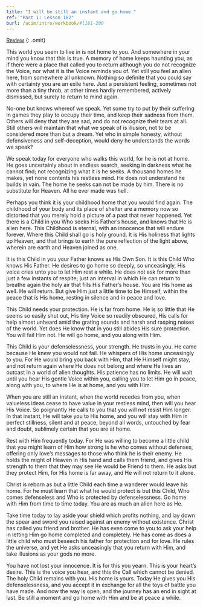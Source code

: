 ```yaml
---
title: "I will be still an instant and go home."
ref: "Part 1: Lesson 182"
burl: /acim/intro/workbook/#l181-200
---
```


<a class="hide-review" href="/acim/workbook/l202/#l182">Review</a>
{: .omit}

This world you seem to live in is not home to you. And somewhere in your
mind you know that this is true. A memory of home keeps haunting you, as
if there were a place that called you to return although you do not
recognize the Voice, nor what it is the Voice reminds you of. Yet still
you feel an alien here, from somewhere all unknown. Nothing so definite
that you could say with certainty you are an exile here. Just a
persistent feeling, sometimes not more than a tiny throb, at other times
hardly remembered, actively dismissed, but surely to return to mind
again.

No-one but knows whereof we speak. Yet some try to put by their
suffering in games they play to occupy their time, and keep their
sadness from them. Others will deny that they are sad, and do not
recognize their tears at all. Still others will maintain that what we
speak of is illusion, not to be considered more than but a dream. Yet who
in simple honesty, without defensiveness and self-deception, would deny
he understands the words we speak?

We speak today for everyone who walks this world, for he is not at home.
He goes uncertainly about in endless search, seeking in darkness what he
cannot find; not recognizing what it is he seeks. A thousand homes he
makes, yet none contents his restless mind. He does not understand he
builds in vain. The home he seeks can not be made by him. There is no
substitute for Heaven. All he ever made was hell.

Perhaps you think it is your childhood home that you would find again.
The childhood of your body and its place of shelter are a memory now so
distorted that you merely hold a picture of a past that never happened.
Yet there is a Child in you Who seeks His Father’s house, and knows that
He is alien here. This Childhood is eternal, with an innocence that will
endure forever. Where this Child shall go is holy ground. It is His
holiness that lights up Heaven, and that brings to earth the pure
reflection of the light above, wherein are earth and Heaven joined as
one.

It is this Child in you your Father knows as His Own Son. It is
this Child Who knows His Father. He desires to go home so deeply, so
unceasingly, His voice cries unto you to let Him rest a while. He does
not ask for more than just a few instants of respite; just an interval
in which He can return to breathe again the holy air that fills His
Father’s house. You are His home as well. He will return. But give Him
just a little time to be Himself, within the peace that is His home,
resting in silence and in peace and love.

This Child needs your protection. He is far from home. He is so little
that He seems so easily shut out, His tiny Voice so readily obscured,
His calls for help almost unheard amid the grating sounds and harsh and
rasping noises of the world. Yet does He know that in you still abides
His sure protection. You will fail Him not. He will go home, and you
along with Him.

This Child is your defenselessness, your strength. He trusts in you. He
came because He knew you would not fail. He whispers of His home
unceasingly to you. For He would bring you back with Him, that He
Himself might stay, and not return again where He does not belong and
where He lives an outcast in a world of alien thoughts. His patience has
no limits. He will wait until you hear His gentle Voice within you,
calling you to let Him go in peace, along with you, to where He is at
home, and you with Him.

When you are still an instant, when the world recedes from you, when
valueless ideas cease to have value in your restless mind, then will you
hear His Voice. So poignantly He calls to you that you will not resist
Him longer. In that instant, He will take you to His home, and you will
stay with Him in perfect stillness, silent and at peace, beyond all
words, untouched by fear and doubt, sublimely certain that you are at
home.

Rest with Him frequently today. For He was willing to become a little
child that you might learn of Him how strong is he who comes without
defenses, offering only love’s messages to those who think he is their
enemy. He holds the might of Heaven in His hand and calls them friend,
and gives His strength to them that they may see He would be Friend to
them. He asks but they protect Him, for His home is far away, and He
will not return to it alone.

Christ is reborn as but a little Child each time a wanderer would leave
his home. For he must learn that what he would protect is but
this Child, Who comes defenseless and Who is protected by
defenselessness. Go home with Him from time to time today. You are as
much an alien here as He.

Take time today to lay aside your shield which profits nothing, and lay
down the spear and sword you raised against an enemy without existence.
Christ has called you friend and brother. He has even come to you to ask
your help in letting Him go home completed and completely. He has come
as does a little child who must beseech his father for protection and
for love. He rules the universe, and yet He asks unceasingly that you
return with Him, and take illusions as your gods no more.

You have not lost your innocence. It is for this you yearn. This is your
heart’s desire. This is the voice you hear, and this the Call which
cannot be denied. The holy Child remains with you. His home is yours.
Today He gives you His defenselessness, and you accept it in exchange
for all the toys of battle you have made. And now the way is open, and
the journey has an end in sight at last. Be still a moment and go home
with Him and be at peace a while.

